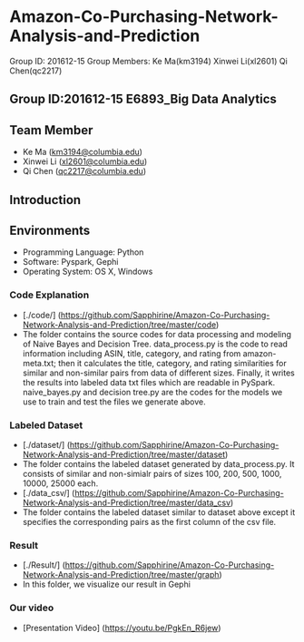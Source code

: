 # Amazon-Co-Purchasing-Network-Analysis-and-Prediction
Group ID: 201612-15 Group Members: Ke Ma(km3194) Xinwei Li(xl2601) Qi Chen(qc2217)


## Group ID:201612-15 E6893_Big Data Analytics

## Team Member 
+ Ke Ma  (km3194@columbia.edu)
+ Xinwei Li (xl2601@columbia.edu)
+ Qi Chen (qc2217@columbia.edu)

## Introduction


## Environments

+ Programming Language: Python
+ Software: Pyspark, Gephi
+ Operating System: OS X, Windows


### Code Explanation
+ [./code/]
  (https://github.com/Sapphirine/Amazon-Co-Purchasing-Network-Analysis-and-Prediction/tree/master/code)
+ The folder contains the source codes for data processing and modeling of Naive Bayes and Decision Tree. data_process.py is the code to read information including ASIN, title, category, and rating from amazon-meta.txt; then it calculates the title, category, and rating similarities for similar and non-similar pairs from data of different sizes. Finally, it writes the results into labeled data txt files which are readable in PySpark. naive_bayes.py and decision tree.py are the codes for the models we use to train and test the files we generate above.

### Labeled Dataset
+ [./dataset/]
  (https://github.com/Sapphirine/Amazon-Co-Purchasing-Network-Analysis-and-Prediction/tree/master/dataset)
+ The folder contains the labeled dataset generated by data_process.py. It consists of similar and non-simialr pairs of sizes 100, 200, 500, 1000, 10000, 25000 each. 
+ [./data_csv/]
  (https://github.com/Sapphirine/Amazon-Co-Purchasing-Network-Analysis-and-Prediction/tree/master/data_csv)
+ The folder contains the labeled dataset similar to dataset above except it specifies the corresponding pairs as the first column of the csv file.

### Result
+ [./Result/]
  (https://github.com/Sapphirine/Amazon-Co-Purchasing-Network-Analysis-and-Prediction/tree/master/graph)
+ In this folder, we visualize our result in Gephi

### Our video
+ [Presentation Video] (https://youtu.be/PgkEn_R6jew)
